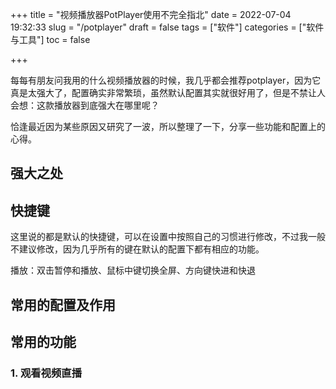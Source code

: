 +++
title = "视频播放器PotPlayer使用不完全指北"
date = 2022-07-04 19:32:33
slug = "/potplayer"
draft = false
tags = ["软件"]
categories = ["软件与工具"]
toc = false

+++

每每有朋友问我用的什么视频播放器的时候，我几乎都会推荐potplayer，因为它真是太强大了，配置确实非常繁琐，虽然默认配置其实就很好用了，但是不禁让人会想：这款播放器到底强大在哪里呢？



恰逢最近因为某些原因又研究了一波，所以整理了一下，分享一些功能和配置上的心得。



## 强大之处



## 快捷键

这里说的都是默认的快捷键，可以在设置中按照自己的习惯进行修改，不过我一般不建议修改，因为几乎所有的键在默认的配置下都有相应的功能。

播放：双击暂停和播放、鼠标中键切换全屏、方向键快进和快退



## 常用的配置及作用





## 常用的功能

### 1. 观看视频直播

